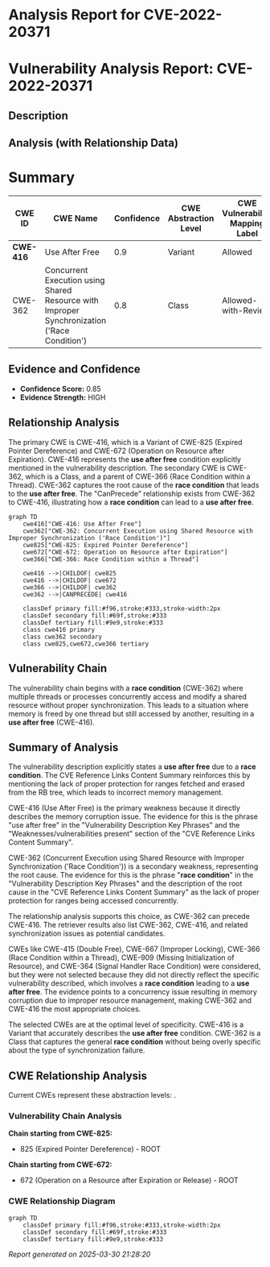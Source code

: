 # Analysis Report for CVE-2022-20371

# Vulnerability Analysis Report: CVE-2022-20371

## Description



## Analysis (with Relationship Data)

# Summary
| CWE ID  | CWE Name   | Confidence | CWE Abstraction Level | CWE Vulnerability Mapping Label | CWE-Vulnerability Mapping Notes |
|-----------------|---------------------------------------------------------------------------------------------------|------------------|---------------------------|------------------------------------|-----------------------------------------------------------------------------------------------------------------------------------|
| **CWE-416** | Use After Free | 0.9 | Variant | Allowed | Primary CWE |
| CWE-362 | Concurrent Execution using Shared Resource with Improper Synchronization ('Race Condition') | 0.8 | Class | Allowed-with-Review | Secondary Candidate |

## Evidence and Confidence

*   **Confidence Score:** 0.85
*   **Evidence Strength:** HIGH

## Relationship Analysis
The primary CWE is CWE-416, which is a Variant of CWE-825 (Expired Pointer Dereference) and CWE-672 (Operation on Resource after Expiration). CWE-416 represents the **use after free** condition explicitly mentioned in the vulnerability description. The secondary CWE is CWE-362, which is a Class, and a parent of CWE-366 (Race Condition within a Thread). CWE-362 captures the root cause of the **race condition** that leads to the **use after free**. The "CanPrecede" relationship exists from CWE-362 to CWE-416, illustrating how a **race condition** can lead to a **use after free**.

```mermaid
graph TD
    cwe416["CWE-416: Use After Free"]
    cwe362["CWE-362: Concurrent Execution using Shared Resource with Improper Synchronization ('Race Condition')"]
    cwe825["CWE-825: Expired Pointer Dereference"]
    cwe672["CWE-672: Operation on Resource after Expiration"]
    cwe366["CWE-366: Race Condition within a Thread"]
    
    cwe416 -->|CHILDOF| cwe825
    cwe416 -->|CHILDOF| cwe672
    cwe366 -->|CHILDOF| cwe362
    cwe362 -->|CANPRECEDE| cwe416

    classDef primary fill:#f96,stroke:#333,stroke-width:2px
    classDef secondary fill:#69f,stroke:#333
    classDef tertiary fill:#9e9,stroke:#333
    class cwe416 primary
    class cwe362 secondary
    class cwe825,cwe672,cwe366 tertiary
```

## Vulnerability Chain
The vulnerability chain begins with a **race condition** (CWE-362) where multiple threads or processes concurrently access and modify a shared resource without proper synchronization. This leads to a situation where memory is freed by one thread but still accessed by another, resulting in a **use after free** (CWE-416).

## Summary of Analysis
The vulnerability description explicitly states a **use after free** due to a **race condition**. The CVE Reference Links Content Summary reinforces this by mentioning the lack of proper protection for ranges fetched and erased from the RB tree, which leads to incorrect memory management.

CWE-416 (Use After Free) is the primary weakness because it directly describes the memory corruption issue. The evidence for this is the phrase "use after free" in the "Vulnerability Description Key Phrases" and the "Weaknesses/vulnerabilities present" section of the "CVE Reference Links Content Summary".

CWE-362 (Concurrent Execution using Shared Resource with Improper Synchronization ('Race Condition')) is a secondary weakness, representing the root cause. The evidence for this is the phrase "**race condition**" in the "Vulnerability Description Key Phrases" and the description of the root cause in the "CVE Reference Links Content Summary" as the lack of proper protection for ranges being accessed concurrently.

The relationship analysis supports this choice, as CWE-362 can precede CWE-416. The retriever results also list CWE-362, CWE-416, and related synchronization issues as potential candidates.

CWEs like CWE-415 (Double Free), CWE-667 (Improper Locking), CWE-366 (Race Condition within a Thread), CWE-909 (Missing Initialization of Resource), and CWE-364 (Signal Handler Race Condition) were considered, but they were not selected because they did not directly reflect the specific vulnerability described, which involves a **race condition** leading to a **use after free**. The evidence points to a concurrency issue resulting in memory corruption due to improper resource management, making CWE-362 and CWE-416 the most appropriate choices.

The selected CWEs are at the optimal level of specificity. CWE-416 is a Variant that accurately describes the **use after free** condition. CWE-362 is a Class that captures the general **race condition** without being overly specific about the type of synchronization failure.


## CWE Relationship Analysis

Current CWEs represent these abstraction levels: .


### Vulnerability Chain Analysis

**Chain starting from CWE-825:**
- 825 (Expired Pointer Dereference) - ROOT


**Chain starting from CWE-672:**
- 672 (Operation on a Resource after Expiration or Release) - ROOT



### CWE Relationship Diagram

```mermaid
graph TD
    classDef primary fill:#f96,stroke:#333,stroke-width:2px
    classDef secondary fill:#69f,stroke:#333
    classDef tertiary fill:#9e9,stroke:#333
```



*Report generated on 2025-03-30 21:28:20*

